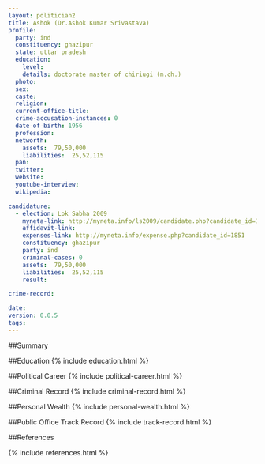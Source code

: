 ```yaml
---
layout: politician2
title: Ashok (Dr.Ashok Kumar Srivastava)
profile: 
  party: ind
  constituency: ghazipur
  state: uttar pradesh
  education: 
    level: 
    details: doctorate master of chiriugi (m.ch.)
  photo: 
  sex: 
  caste: 
  religion: 
  current-office-title: 
  crime-accusation-instances: 0
  date-of-birth: 1956
  profession: 
  networth: 
    assets:  79,50,000
    liabilities:  25,52,115
  pan: 
  twitter: 
  website: 
  youtube-interview: 
  wikipedia: 

candidature: 
  - election: Lok Sabha 2009
    myneta-link: http://myneta.info/ls2009/candidate.php?candidate_id=1851
    affidavit-link: 
    expenses-link: http://myneta.info/expense.php?candidate_id=1851
    constituency: ghazipur 
    party: ind
    criminal-cases: 0
    assets:  79,50,000
    liabilities:  25,52,115
    result:  

crime-record: 

date: 
version: 0.0.5
tags: 
---
```

##Summary


##Education
{% include education.html %}


##Political Career
{% include political-career.html %}


##Criminal Record
{% include criminal-record.html %}


##Personal Wealth
{% include personal-wealth.html %}


##Public Office Track Record
{% include track-record.html %}


##References


{% include references.html %}